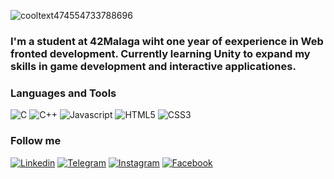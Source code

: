 
![cooltext474554733788696](https://github.com/user-attachments/assets/8570d843-2d6d-4fd4-bf81-a20fb1c70954)

### I'm a student at 42Malaga wiht one year of eexperience in Web fronted development. Currently learning Unity to expand my skills in game development and interactive applicationes.

### Languages and Tools


![C](https://img.shields.io/badge/C-00599C?style=for-the-badge&logo=c&logoColor=white)
![C++](https://img.shields.io/badge/-C++-090909?style=for-the-badge&logo=C%2b%2b&logoColor=6296CC)
![Javascript](https://img.shields.io/badge/JavaScript-323330?style=for-the-badge&logo=javascript&logoColor=F7DF1E)
![HTML5](https://img.shields.io/badge/HTML5-E34F26?style=for-the-badge&logo=html5&logoColor=white)
![CSS3](https://img.shields.io/badge/CSS3-1572B6?style=for-the-badge&logo=css3&logoColor=white)

### Follow me 

[![Linkedin](https://img.shields.io/badge/LinkedIn-0077B5?style=for-the-badge&logo=linkedin&logoColor=white)](https://www.linkedin.com/in/suren-sargsyan-25582a27a/)
[![Telegram](https://img.shields.io/badge/Telegram-2CA5E0?style=for-the-badge&logo=telegram&logoColor=white)](https://t.me/SurSuren)
[![Instagram](https://img.shields.io/badge/Instagram-E4405F?style=for-the-badge&logo=instagram&logoColor=white)](https://www.instagram.com/sursuren/)
[![Facebook](https://img.shields.io/badge/Facebook-1877F2?style=for-the-badge&logo=facebook&logoColor=white)](https://ww.facebook.com/suren.sargsyan.967)
